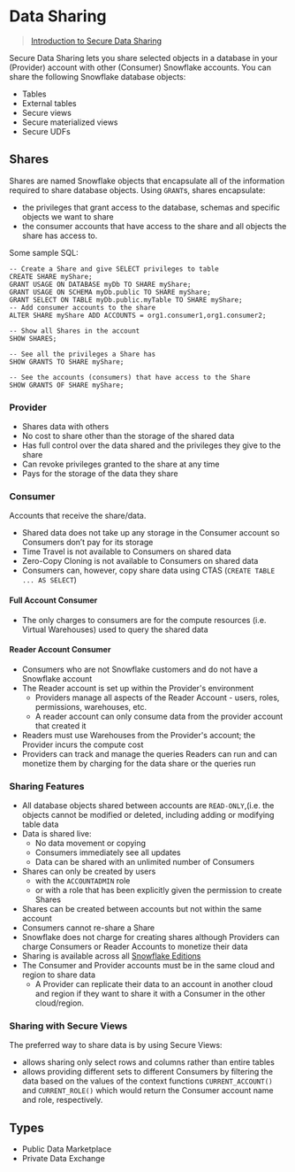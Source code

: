# Data Sharing #

> [Introduction to Secure Data Sharing](https://docs.snowflake.com/en/user-guide/data-sharing-intro.html)

Secure Data Sharing lets you share selected objects in a database in your (Provider) account with other (Consumer) Snowflake accounts. You can share the following Snowflake database objects:
* Tables 
* External tables 
* Secure views 
* Secure materialized views 
* Secure UDFs

## Shares ##

Shares are named Snowflake objects that encapsulate all of the information required to share database objects. Using `GRANT`s, shares encapsulate:
* the privileges that grant access to the database, schemas and specific objects we want to share
* the  consumer accounts that have access to the share and all  objects the share has access to.

Some sample SQL:
```postgres-psql
-- Create a Share and give SELECT privileges to table
CREATE SHARE myShare;
GRANT USAGE ON DATABASE myDb TO SHARE myShare;
GRANT USAGE ON SCHEMA myDb.public TO SHARE myShare;
GRANT SELECT ON TABLE myDb.public.myTable TO SHARE myShare;
-- Add consumer accounts to the share
ALTER SHARE myShare ADD ACCOUNTS = org1.consumer1,org1.consumer2;

-- Show all Shares in the account
SHOW SHARES;

-- See all the privileges a Share has
SHOW GRANTS TO SHARE myShare;

-- See the accounts (consumers) that have access to the Share
SHOW GRANTS OF SHARE myShare;
```

### Provider ###
* Shares data with others
* No cost to share other than the storage of the shared data
* Has full control over the data shared and the privileges they give to the share
* Can revoke privileges granted to the share at any time 
* Pays for the storage of the data they share

### Consumer ###
Accounts that receive the share/data.
* Shared data does not take up any storage in the Consumer account so Consumers don’t pay for its storage
* Time Travel is not available to Consumers on shared data
* Zero-Copy Cloning is not available to Consumers on shared data
* Consumers can, however, copy share data using CTAS (`CREATE TABLE ... AS SELECT`)

#### Full Account Consumer ####
* The only charges to consumers are for the compute resources (i.e. Virtual Warehouses) used to query the shared data

#### Reader Account Consumer ####
* Consumers who are not Snowflake customers and do not have a Snowflake account
* The Reader account is set up within the Provider's environment
  * Providers manage all aspects of the Reader Account - users, roles, permissions, warehouses, etc.
  * A reader account can only consume data from the provider account that created it
* Readers must use Warehouses from the Provider's account; the Provider incurs the compute cost
* Providers can track and manage the queries Readers can run and can monetize them by charging for the data share or the queries run

### Sharing Features ###
* All database objects shared between accounts are `READ-ONLY`,(i.e. the objects cannot be modified or deleted, including adding or modifying table data
* Data is shared live:
  * No data movement or copying
  * Consumers immediately see all updates
  * Data can be shared with an unlimited number of Consumers
* Shares can only be created by users
  * with the `ACCOUNTADMIN` role
  * or with a role that has been explicitly given the permission to create Shares
* Shares can be created between accounts but not within the same account
* Consumers cannot re-share a Share
* Snowflake does not charge for creating shares although Providers can charge Consumers or Reader Accounts to monetize their data
* Sharing is available across all [Snowflake Editions](Editions.md)
* The Consumer and Provider accounts must be in the same cloud and region to share data
  * A Provider can replicate their data to an account in another cloud and region if they want to share it with a Consumer in the other cloud/region.

### Sharing with Secure Views ###
The preferred way to share data is by using Secure Views:
* allows sharing only select rows and columns rather than entire tables
* allows providing different sets to different Consumers by filtering the data based on the values of the context functions `CURRENT_ACCOUNT()` and `CURRENT_ROLE()` which would return the Consumer account name and role, respectively.

## Types ##
* Public Data Marketplace
* Private Data Exchange
